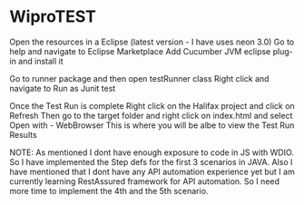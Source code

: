# WiproTEST
Open the resources in a Eclipse (latest version - I have uses neon 3.0)
Go to help and navigate to Eclipse Marketplace Add Cucumber JVM eclipse plug-in and install it

Go to runner package and then open testRunner class Right click and navigate to Run as Junit test

Once the Test Run is complete Right click on the Halifax project and click on Refresh
Then go to the target folder and right click on index.html and select Open with - WebBrowser
This is where you will be albe to view the Test Run Results

NOTE: As mentioned I dont have enough exposure to code in JS with WDIO.
So I have implemented the Step defs for the first 3 scenarios in JAVA. 
Also I have mentioned that I dont have any API automation experience yet 
but I am currently learning RestAssured framework for API automation. 
So I need more time to implement the 4th and the 5th scenario.
